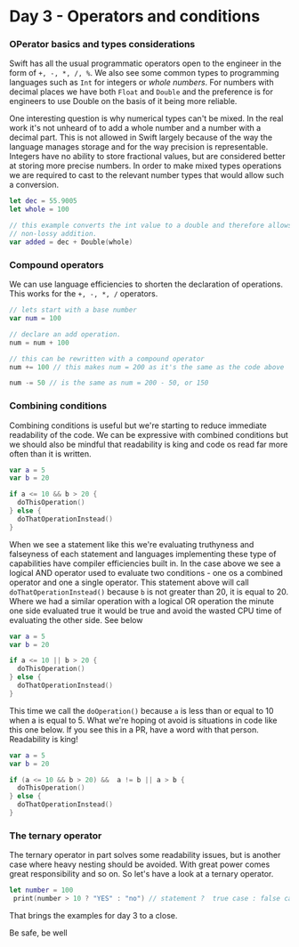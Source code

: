 # Day 3 - Operators and conditions

### OPerator basics and types considerations

Swift has all the usual programmatic operators open to the engineer in the form of `+, -, *, /, %`. We also see some common types to programming languages such as `Int` for integers or _whole numbers_. For numbers with decimal places we have both `Float` and `Double` and the preference is for engineers to use Double on the basis of it being more reliable.

One interesting question is why numerical types can't be mixed. In the real work it's not unheard of to add a whole number and a number with a decimal part. This is not allowed in Swift largely because of the way the language manages storage and for the way precision is representable. Integers have no ability to store fractional values, but are considered better at storing more precise numbers. In order to make mixed types operations we are required to cast to the relevant number types that would allow such a conversion.

```swift
let dec = 55.9005
let whole = 100

// this example converts the int value to a double and therefore allows for a
// non-lossy addition.
var added = dec + Double(whole)
```

### Compound operators

We can use language efficiencies to shorten the declaration of operations. This works for the `+, -, *, /` operators.

```swift
// lets start with a base number
var num = 100

// declare an add operation.
num = num + 100

// this can be rewritten with a compound operator
num += 100 // this makes num = 200 as it's the same as the code above

num -= 50 // is the same as num = 200 - 50, or 150
```

### Combining conditions

Combining conditions is useful but we're starting to reduce immediate readability of the code. We can be expressive with combined conditions but we should also be mindful that readability is king and code os read far more often than it is written.

```swift
var a = 5
var b = 20

if a <= 10 && b > 20 {
  doThisOperation()
} else {
  doThatOperationInstead()
}
```

When we see a statement like this we're evaluating truthyness and falseyness of each statement and languages implementing these type of capabilities have compiler efficiencies built in. In the case above we see a logical AND operator used to evaluate two conditions - one os a combined operator and one a single operator. This statement above will call `doThatOperationInstead()` because `b` is not greater than 20, it is equal to 20. Where we had a similar operation with a logical OR operation the minute one side evaluated true it would be true and avoid the wasted CPU time of evaluating the other side. See below

```swift
var a = 5
var b = 20

if a <= 10 || b > 20 {
  doThisOperation()
} else {
  doThatOperationInstead()
}
```

This time we call the `doOperation()` because `a` is less than or equal to 10 when a is equal to 5. What we're hoping ot avoid is situations in code like this one below. If you see this in a PR, have a word with that person. Readability is king!

```swift
var a = 5
var b = 20

if (a <= 10 && b > 20) &&  a != b || a > b {
  doThisOperation()
} else {
  doThatOperationInstead()
}
```

### The ternary operator

The ternary operator in part solves some readability issues, but is another case where heavy nesting should be avoided. With great power comes great responsibility and so on. So let's have a look at a ternary operator.

```swift
let number = 100
 print(number > 10 ? "YES" : "no") // statement ?  true case : false case
```

That brings the examples for day 3 to a close.

Be safe, be well
